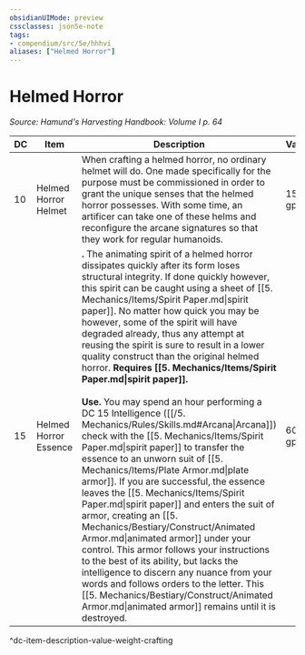 ```yaml
---
obsidianUIMode: preview
cssclasses: json5e-note
tags:
- compendium/src/5e/hhhvi
aliases: ["Helmed Horror"]
---
```

# Helmed Horror
*Source: Hamund's Harvesting Handbook: Volume I p. 64* 

| DC | Item | Description | Value | Weight | Crafting |
|----|------|-------------|-------|--------|----------|
| 10 | Helmed Horror Helmet | When crafting a helmed horror, no ordinary helmet will do. One made specifically for the purpose must be commissioned in order to grant the unique senses that the helmed horror possesses. With some time, an artificer can take one of these helms and reconfigure the arcane signatures so that they work for regular humanoids. | 15 gp | 8 lb | [[5. Mechanics/Items/Blinders Helm.md\|Blinders Helm]] |
| 15 | Helmed Horror Essence | **.** The animating spirit of a helmed horror dissipates quickly after its form loses structural integrity. If done quickly however, this spirit can be caught using a sheet of [[5. Mechanics/Items/Spirit Paper.md\|spirit paper]]. No matter how quick you may be however, some of the spirit will have degraded already, thus any attempt at reusing the spirit is sure to result in a lower quality construct than the original helmed horror. **Requires [[5. Mechanics/Items/Spirit Paper.md\|spirit paper]].**<br /><br />**Use.** You may spend an hour performing a DC 15 Intelligence ([[/5. Mechanics/Rules/Skills.md#Arcana\|Arcana]]) check with the [[5. Mechanics/Items/Spirit Paper.md\|spirit paper]] to transfer the essence to an unworn suit of [[5. Mechanics/Items/Plate Armor.md\|plate armor]]. If you are successful, the essence leaves the [[5. Mechanics/Items/Spirit Paper.md\|spirit paper]] and enters the suit of armor, creating an [[5. Mechanics/Bestiary/Construct/Animated Armor.md\|animated armor]] under your control. This armor follows your instructions to the best of its ability, but lacks the intelligence to discern any nuance from your words and follows orders to the letter. This [[5. Mechanics/Bestiary/Construct/Animated Armor.md\|animated armor]] remains until it is destroyed. | 60 gp | 1 lb | — |
^dc-item-description-value-weight-crafting